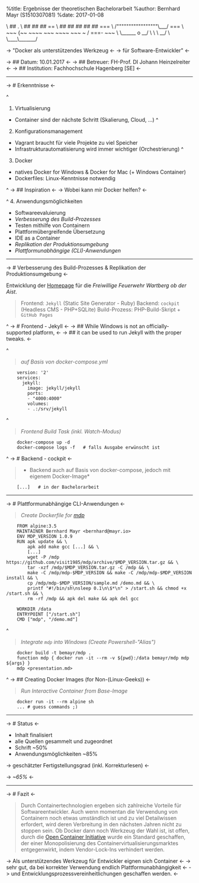 %title: Ergebnisse der theoretischen Bachelorarbeit
%author: Bernhard Mayr (S1510307081)
%date: 2017-01-08



\                                         ##         .
\                                   ## ## ##        ==
\                                ## ## ## ## ##    ===
\                            /"""""""""""""""""\\\_\_\_/ ===
\                       ~~~ {~~ ~~~~ ~~~ ~~~~ ~~~ ~ /  ===- ~~~
\                            \\\_\_\_\_\_\_ o           \_\_/
\                              \\    \\         \_\_/
\                               \\\_\_\_\_\\\_\_\_\_\_\_\_/


-> "Docker als unterstützendes Werkzeug <-
-> für Software-Entwickler" <-



-> ## Datum: 10.01.2017 <-
-> ## Betreuer: FH-Prof. DI Johann Heinzelreiter <-
-> ## Institution: Fachhochschule Hagenberg [SE] <-

--------------------------------------------------

-> # Erkenntnisse <-

^
1. Virtualisierung
  - Container sind der nächste Schritt (Skalierung, Cloud, ...)
^
2. Konfigurationsmanagement
  - Vagrant braucht für viele Projekte zu viel Speicher
  - Infrastrukturautomatisierung wird immer wichtiger (Orchestrierung)
^
3. Docker
  - natives Docker for Windows & Docker for Mac (+ Windows Container)
  - Dockerfiles: Linux-Kenntnisse notwendig

^
-> ## Inspiration <-
-> Wobei kann mir Docker helfen? <-

^
4. Anwendungsmöglichkeiten
  - Softwareevaluierung
  - *Verbesserung des Build-Prozesses*
  - Testen mithilfe von Containern
  - Plattformübergreifende Übersetzung
  - IDE as a Container
  - *Replikation der Produktionsumgebung*
  - *Plattformunabhängige (CLI)-Anwendungen*

--------------------------------------------------

-> # Verbesserung des Build-Prozesses & Replikation der Produktionsumgebung <-


Entwicklung der [Homepage](http://ff-wartberg.mayr.io/) für die *Freiwillige Feuerwehr Wartberg ob der Aist*.
> Frontend: `Jekyll` (Static Site Generator - Ruby)
> Backend: `cockpit` (Headless CMS - PHP+SQLite)
> Build-Prozess: PHP-Build-Skript + `GitHub Pages`


^
-> # Frontend - Jekyll <-
-> ## While Windows is not an officially-supported platform, <-
-> ## it can be used to run Jekyll with the proper tweaks. <-

^
> *auf Basis von docker-compose.yml*
~~~
    version: '2' 
    services: 
      jekyll: 
        image: jekyll/jekyll 
        ports: 
        - "4000:4000" 
        volumes: 
        - .:/srv/jekyll
~~~


^
> *Frontend Build Task (inkl. Watch-Modus)*
~~~
    docker-compose up -d
    docker-compose logs -f   # falls Ausgabe erwünscht ist
~~~


^
-> # Backend - cockpit <-
> * Backend auch auf Basis von docker-compose, jedoch mit eigenem Docker-Image*
~~~
    [...]   # in der Bachelorarbeit
~~~

--------------------------------------------------

-> # Plattformunabhängige CLI-Anwendungen <-

> *Create Dockerfile for [mdp](https://github.com/visit1985/mdp)*
~~~
    FROM alpine:3.5
    MAINTAINER Bernhard Mayr <bernhard@mayr.io>
    ENV MDP_VERSION 1.0.9
    RUN apk update && \
        apk add make gcc [...] && \
        [...]
        wget -P /mdp https://github.com/visit1985/mdp/archive/$MDP_VERSION.tar.gz && \
        tar -xzf /mdp/$MDP_VERSION.tar.gz -C /mdp && \
        make -C /mdp/mdp-$MDP_VERSION && make -C /mdp/mdp-$MDP_VERSION install && \
        cp /mdp/mdp-$MDP_VERSION/sample.md /demo.md && \
        printf "#!/bin/sh\nsleep 0.1\n\$*\n" > /start.sh && chmod +x /start.sh && \
        rm -rf /mdp && apk del make && apk del gcc
    
    WORKDIR /data
    ENTRYPOINT ["/start.sh"]
    CMD ["mdp", "/demo.md"]
~~~


^
> *Integrate `mdp` into Windows (Create Powershell-"Alias")*
~~~
    docker build -t bemayr/mdp .
    function mdp { docker run -it --rm -v ${pwd}:/data bemayr/mdp mdp ${args} }
    mdp <presentation.md>
~~~



^
-> ## Creating Docker Images (for Non-(Linux-Geeks)) <-

> *Run Interactive Container from Base-Image*
~~~
    docker run -it --rm alpine sh
    ... # guess commands ;)
~~~

--------------------------------------------------

-> # Status <-

- Inhalt finalisiert
- alle Quellen gesammelt und zugeordnet
- Schrift ~50%
- Anwendungsmöglichkeiten ~85%



-> geschätzter Fertigstellungsgrad (inkl. Korrekturlesen) <-

-> *~65%* <-

--------------------------------------------------

-> # Fazit <-

> Durch Containertechnologien ergeben sich zahlreiche Vorteile
> für Softwareentwickler.
> Auch wenn momentan die Verwendung von Containern noch etwas
> umständlich ist und zu viel Detailwissen erfordert, wird deren
> Verbreitung in den nächsten Jahren nicht zu stoppen sein.
> Ob Docker dann noch Werkzeug der Wahl ist, ist offen, durch die
> [Open Container Initiative](https://www.opencontainers.org/) wurde ein Standard geschaffen,
> der einer Monopolisierung des Containervirtualisierungsmarktes
> entgegenwirkt, indem Vendor-Lock-Ins verhindert werden.



-> Als unterstützendes Werkzeug für Entwickler eignen sich Container <-
-> sehr gut, da bei korrekter Verwendung endlich Plattformunabhängigkeit <-
-> und Entwicklungsprozessvereinheitlichungen geschaffen werden. <-
